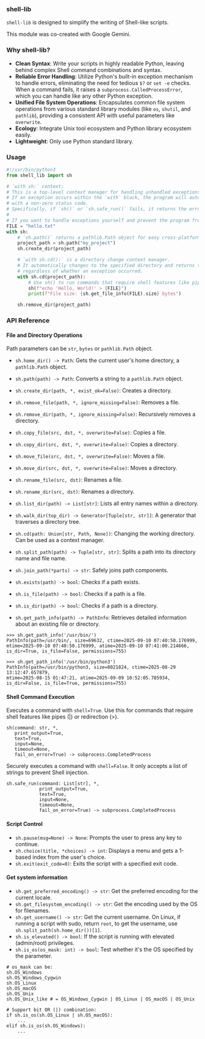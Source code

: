 ### shell-lib

`shell-lib` is designed to simplify the writing of Shell-like scripts.

This module was co-created with Google Gemini.

### Why shell-lib?

- **Clean Syntax**: Write your scripts in highly readable Python, leaving behind complex Shell command combinations and syntax.
- **Reliable Error Handling**: Utilize Python's built-in exception mechanism to handle errors, eliminating the need for tedious `$?` or `set -e` checks. When a command fails, it raises a `subprocess.CalledProcessError`, which you can handle like any other Python exception.
- **Unified File System Operations**: Encapsulates common file system operations from various standard library modules (like `os`, `shutil`, and `pathlib`), providing a consistent API with useful parameters like `overwrite`.
- **Ecology**: Integrate Unix tool ecosystem and Python library ecosystem easily.
- **Lightweight**: Only use Python standard library.

### Usage

```python
#!/usr/bin/python3
from shell_lib import sh

# `with sh:` context:
# This is a top-level context manager for handling unhandled exceptions.
# If an exception occurs within the `with` block, the program will automatically exit
# with a non-zero status code.
# Specifically, if `sh()` or `sh.safe_run()` fails, it returns the error exit code from the command.
#
# If you want to handle exceptions yourself and prevent the program from exiting, do not use this context manager.
FILE = "hello.txt"
with sh:
    # `sh.path()` returns a pathlib.Path object for easy cross-platform path manipulation.
    project_path = sh.path("my_project")
    sh.create_dir(project_path)

    # `with sh.cd():` is a directory change context manager.
    # It automatically changes to the specified directory and returns to the previous directory upon exiting,
    # regardless of whether an exception occurred.
    with sh.cd(project_path):
        # Use sh() to run commands that require shell features like pipes or redirection.
        sh(f"echo 'Hello, World!' > {FILE}")
        print(f"File size: {sh.get_file_info(FILE).size} bytes")

    sh.remove_dir(project_path)
```

### API Reference


#### File and Directory Operations

Path parameters can be `str`, `bytes` or `pathlib.Path` object.

- `sh.home_dir() -> Path`: Gets the current user's home directory, a `pathlib.Path` object.
- `sh.path(path) -> Path`: Converts a string to a `pathlib.Path` object.

- `sh.create_dir(path, *, exist_ok=False)`: Creates a directory.
- `sh.remove_file(path, *, ignore_missing=False)`: Removes a file.
- `sh.remove_dir(path, *, ignore_missing=False)`: Recursively removes a directory.
- `sh.copy_file(src, dst, *, overwrite=False)`: Copies a file.
- `sh.copy_dir(src, dst, *, overwrite=False)`: Copies a directory.
- `sh.move_file(src, dst, *, overwrite=False)`: Moves a file.
- `sh.move_dir(src, dst, *, overwrite=False)`: Moves a directory.
- `sh.rename_file(src, dst)`: Renames a file.
- `sh.rename_dir(src, dst)`: Renames a directory.

- `sh.list_dir(path) -> List[str]`: Lists all entry names within a directory.
- `sh.walk_dir(top_dir) -> Generator[Tuple[str, str]]`: A generator that traverses a directory tree.
- `sh.cd(path: Union[str, Path, None])`: Changing the working directory. Can be used as a context manager.

- `sh.split_path(path) -> Tuple[str, str]`: Splits a path into its directory name and file name.
- `sh.join_path(*parts) -> str`: Safely joins path components.

- `sh.exists(path) -> bool`: Checks if a path exists.
- `sh.is_file(path) -> bool`: Checks if a path is a file.
- `sh.is_dir(path) -> bool`: Checks if a path is a directory.
- `sh.get_path_info(path) -> PathInfo`: Retrieves detailed information about an existing file or directory.

```
>>> sh.get_path_info('/usr/bin/')
PathInfo(path=/usr/bin/, size=69632, ctime=2025-09-10 07:40:50.176999,
mtime=2025-09-10 07:40:50.176999, atime=2025-09-10 07:41:00.214666,
is_dir=True, is_file=False, permissions=755)

>>> sh.get_path_info('/usr/bin/python3')
PathInfo(path=/usr/bin/python3, size=8021824, ctime=2025-08-29 13:12:47.657879,
mtime=2025-08-15 01:47:21, atime=2025-09-09 10:52:05.785934,
is_dir=False, is_file=True, permissions=755)
```

#### Shell Command Execution

Executes a command with `shell=True`. Use this for commands that require shell features like pipes (|) or redirection (>).
```
sh(command: str, *,
   print_output=True,
   text=True,
   input=None,
   timeout=None,
   fail_on_error=True) -> subprocess.CompletedProcess
```

Securely executes a command with `shell=False`. It only accepts a list of strings to prevent Shell injection.
```
sh.safe_run(command: List[str], *,
            print_output=True,
            text=True,
            input=None,
            timeout=None,
            fail_on_error=True) -> subprocess.CompletedProcess
```

#### Script Control

- `sh.pause(msg=None) -> None`: Prompts the user to press any key to continue.
- `sh.choice(title, *choices) -> int`: Displays a menu and gets a 1-based index from the user's choice.
- `sh.exit(exit_code=0)`: Exits the script with a specified exit code.

#### Get system information

- `sh.get_preferred_encoding() -> str`: Get the preferred encoding for the current locale.
- `sh.get_filesystem_encoding() -> str`: Get the encoding used by the OS for filenames.
- `sh.get_username() -> str`: Get the current username. On Linux, if running a script with sudo, return `root`, to get the username, use `sh.split_path(sh.home_dir())[1]`.
- `sh.is_elevated() -> bool`: If the script is running with elevated (admin/root) privileges.
- `sh.is_os(os_mask: int) -> bool`: Test whether it's the OS specified by the parameter.

```
# os_mask can be:
sh.OS_Windows
sh.OS_Windows_Cygwin
sh.OS_Linux
sh.OS_macOS
sh.OS_Unix
sh.OS_Unix_like # = OS_Windows_Cygwin | OS_Linux | OS_macOS | OS_Unix

# Support bit OR (|) combination:
if sh.is_os(sh.OS_Linux | sh.OS_macOS):
    ...
elif sh.is_os(sh.OS_Windows):
    ...
```
